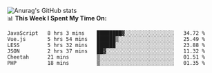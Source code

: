 
![Anurag's GitHub stats](https://github-readme-stats.vercel.app/api?username=supergczh&show_icons=true&theme=radical)
<br />
📊 **This Week I Spent My Time On:**

<!--START_SECTION:waka-->

```text
JavaScript   8 hrs 3 mins    ████████▓░░░░░░░░░░░░░░░░   34.72 %
Vue.js       5 hrs 54 mins   ██████▒░░░░░░░░░░░░░░░░░░   25.49 %
LESS         5 hrs 32 mins   ██████░░░░░░░░░░░░░░░░░░░   23.88 %
JSON         2 hrs 37 mins   ██▓░░░░░░░░░░░░░░░░░░░░░░   11.32 %
Cheetah      21 mins         ▒░░░░░░░░░░░░░░░░░░░░░░░░   01.51 %
PHP          18 mins         ▒░░░░░░░░░░░░░░░░░░░░░░░░   01.35 %
```

<!--END_SECTION:waka-->
